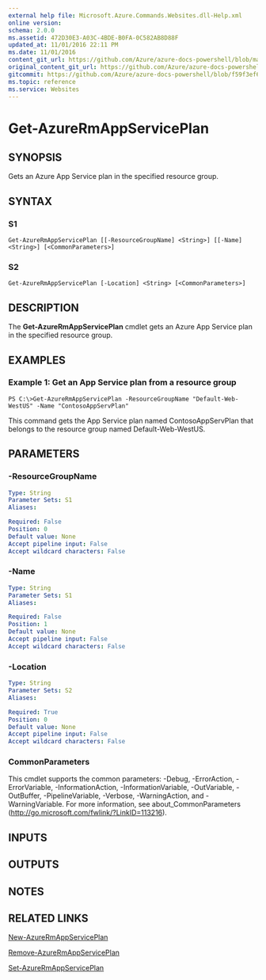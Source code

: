 ```yaml
---
external help file: Microsoft.Azure.Commands.Websites.dll-Help.xml
online version:
schema: 2.0.0
ms.assetid: 472D30E3-A03C-4BDE-B0FA-0C582AB8D88F
updated_at: 11/01/2016 22:11 PM
ms.date: 11/01/2016
content_git_url: https://github.com/Azure/azure-docs-powershell/blob/master/azureps-cmdlets-docs/ResourceManager/AzureRM.Websites/v2.1.0/Get-AzureRmAppServicePlan.md
original_content_git_url: https://github.com/Azure/azure-docs-powershell/blob/master/azureps-cmdlets-docs/ResourceManager/AzureRM.Websites/v2.1.0/Get-AzureRmAppServicePlan.md
gitcommit: https://github.com/Azure/azure-docs-powershell/blob/f59f3ef60bc592383812213e69fd77ba950759ed
ms.topic: reference
ms.service: Websites
---
```


# Get-AzureRmAppServicePlan

## SYNOPSIS
Gets an Azure App Service plan in the specified resource group.

## SYNTAX

### S1
```
Get-AzureRmAppServicePlan [[-ResourceGroupName] <String>] [[-Name] <String>] [<CommonParameters>]
```

### S2
```
Get-AzureRmAppServicePlan [-Location] <String> [<CommonParameters>]
```

## DESCRIPTION
The **Get-AzureRmAppServicePlan** cmdlet gets an Azure App Service plan in the specified resource group.

## EXAMPLES

### Example 1: Get an App Service plan from a resource group
```
PS C:\>Get-AzureRmAppServicePlan -ResourceGroupName "Default-Web-WestUS" -Name "ContosoAppServPlan"
```

This command gets the App Service plan named ContosoAppServPlan that belongs to the resource group named Default-Web-WestUS.

## PARAMETERS

### -ResourceGroupName

```yaml
Type: String
Parameter Sets: S1
Aliases: 

Required: False
Position: 0
Default value: None
Accept pipeline input: False
Accept wildcard characters: False
```

### -Name

```yaml
Type: String
Parameter Sets: S1
Aliases: 

Required: False
Position: 1
Default value: None
Accept pipeline input: False
Accept wildcard characters: False
```

### -Location

```yaml
Type: String
Parameter Sets: S2
Aliases: 

Required: True
Position: 0
Default value: None
Accept pipeline input: False
Accept wildcard characters: False
```

### CommonParameters
This cmdlet supports the common parameters: -Debug, -ErrorAction, -ErrorVariable, -InformationAction, -InformationVariable, -OutVariable, -OutBuffer, -PipelineVariable, -Verbose, -WarningAction, and -WarningVariable. For more information, see about_CommonParameters (http://go.microsoft.com/fwlink/?LinkID=113216).

## INPUTS

## OUTPUTS

## NOTES

## RELATED LINKS

[New-AzureRmAppServicePlan](./New-AzureRmAppServicePlan.md)

[Remove-AzureRmAppServicePlan](./Remove-AzureRmAppServicePlan.md)

[Set-AzureRmAppServicePlan](./Set-AzureRmAppServicePlan.md)


